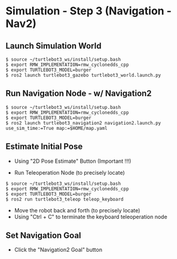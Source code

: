 # Simulation -  Step 3 (Navigation - Nav2)

## Launch Simulation World
```shell
$ source ~/turtlebot3_ws/install/setup.bash
$ export RMW_IMPLEMENTATION=rmw_cyclonedds_cpp
$ export TURTLEBOT3_MODEL=burger
$ ros2 launch turtlebot3_gazebo turtlebot3_world.launch.py
```

## Run Navigation Node - w/ Navigation2
```shell
$ source ~/turtlebot3_ws/install/setup.bash
$ export RMW_IMPLEMENTATION=rmw_cyclonedds_cpp
$ export TURTLEBOT3_MODEL=burger
$ ros2 launch turtlebot3_navigation2 navigation2.launch.py use_sim_time:=True map:=$HOME/map.yaml
```


## Estimate Initial Pose
- Using "2D Pose Estimate" Button (Important !!!)

- Run Teleoperation Node (to precisely locate)
```shell
$ source ~/turtlebot3_ws/install/setup.bash
$ export RMW_IMPLEMENTATION=rmw_cyclonedds_cpp
$ export TURTLEBOT3_MODEL=burger
$ ros2 run turtlebot3_teleop teleop_keyboard
```

- Move the robot back and forth (to precisely locate)
- Using "Ctrl + C" to terminate the keyboard teleoperation node


## Set Navigation Goal
- Click the "Navigation2 Goal" button
